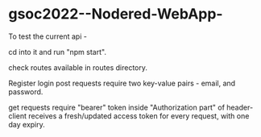 # gsoc2022--Nodered-WebApp-
To test the current api - 

cd into it and run "npm start".

check routes available in routes directory.

Register login post requests require two key-value pairs - email, and password.

get requests require "bearer" token inside "Authorization part" of header- client receives a fresh/updated access token for every request, with one day expiry.
